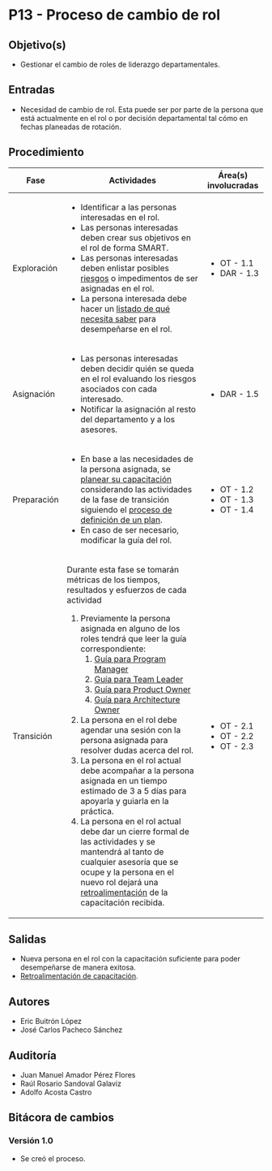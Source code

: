 # P13 - Proceso de cambio de rol

## Objetivo(s)

- Gestionar el cambio de roles de liderazgo departamentales.

## Entradas

- Necesidad de cambio de rol. Esta puede ser por parte de la persona que está actualmente en el rol o por decisión departamental tal cómo en fechas planeadas de rotación.

## Procedimiento

<table>
  <thead>
    <th>Fase</th>
    <th>Actividades</th>
    <th>Área(s) involucradas</th>
  </thead>

  <tbody>
    <tr>
      <td>Exploración</td>
      <td>
        <ul align="left">
          <li>Identificar a las personas interesadas en el rol.</li>
          <li>Las personas interesadas deben crear sus objetivos en el rol de forma SMART.</li>
          <li>Las personas interesadas deben enlistar posibles <a href="https://docs.google.com/spreadsheets/d/1L_IWQMrYGR4vnJVB-YF48OHtPyNLnXWxmzz2g-aHHGM/edit?usp=sharing">riesgos</a> o impedimentos de ser asignadas en el rol.</li>
          <li>La persona interesada debe hacer un <a href="https://drive.google.com/drive/folders/1qpreDsJfpTt23r9-DsEACp8q0mRXo691?usp=sharing">listado de qué necesita saber</a> para desempeñarse en el rol.</li>
        </ul>
      </td>
      <td>
        <ul>
          <li>OT - 1.1</li>
          <li>DAR - 1.3</li>
        </ul>
      </td>
    </tr>
    <tr>
      <td>Asignación</td>
      <td>
        <ul align="left">
          <li>Las personas interesadas deben decidir quién se queda en el rol evaluando los riesgos asociados con cada interesado.</li>
          <li>Notificar la asignación al resto del departamento y a los asesores.</li>
        </ul>
      </td>
      <td>
        <ul>
          <li>DAR - 1.5</li>
        </ul>
      </td>
    </tr>
    <tr>
      <td>Preparación</td>
      <td>
        <ul align="left">
          <li>En base a las necesidades de la persona asignada, se <a href="https://drive.google.com/drive/folders/1qpreDsJfpTt23r9-DsEACp8q0mRXo691?usp=sharing">planear su capacitación</a> considerando las actividades de la fase de transición siguiendo el <a href="https://taro-it.github.io/docs/procesos/P11-proceso-de-definicion-del-plan-inicial">proceso de definición de un plan</a>.</li>
          <li>En caso de ser necesario, modificar la guía del rol.</li>
        </ul>
      </td>
      <td>
        <ul>
          <li>OT - 1.2</li>
          <li>OT - 1.3</li>
          <li>OT - 1.4</li>
        </ul>
      </td>
    </tr>
    <tr>
      <td>Transición</td>
      <td>
            <p>Durante esta fase se tomarán métricas de los tiempos, resultados y esfuerzos de cada actividad</p>
           <ol>
                <li>Previamente la persona asignada en alguno de los roles tendrá que leer la guía correspondiente:
                    <ol>
                        <li><a href="https://taro-it.github.io/docs/guias/G08-guia-para-el-pm">Guía para Program Manager</a></li>
                        <li><a href="https://taro-it.github.io/docs/guias/G09-guia-team-leader">Guía para Team Leader</a></li>
                        <li><a href="https://taro-it.github.io/docs/guias/G10-guia-del-PO">Guía para Product Owner</a></li>
                        <li><a href="https://taro-it.github.io/docs/guias/G14-guia-architecture-owner">Guía para Architecture Owner</a></li>
                    </ol>
                </li>
                <li>La persona en el rol debe agendar una sesión con la persona asignada para resolver dudas acerca del rol. </li>
                <li>La persona en el rol actual debe acompañar a la persona asignada en un tiempo estimado de 3 a 5 días para apoyarla y guiarla en la práctica. </li>
                <li>La persona en el rol actual debe dar un cierre formal de las actividades y se mantendrá al tanto de cualquier asesoría que se ocupe y la persona en el nuevo rol dejará una <a href="https://drive.google.com/drive/folders/1qpreDsJfpTt23r9-DsEACp8q0mRXo691?usp=sharing">retroalimentación</a> de la capacitación recibida.</li>
            </ol>
      </td>
      <td>
        <ul>
          <li>OT - 2.1</li>
          <li>OT - 2.2</li>
          <li>OT - 2.3</li>
        </ul>
      </td>
    </tr>
  </tbody>
</table>

## Salidas

- Nueva persona en el rol con la capacitación suficiente para poder desempeñarse de manera exitosa.
- [Retroalimentación de capacitación](https://drive.google.com/drive/folders/1qpreDsJfpTt23r9-DsEACp8q0mRXo691?usp=sharing).

## Autores

- Eric Buitrón López
- José Carlos Pacheco Sánchez

## Auditoría

- Juan Manuel Amador Pérez Flores
- Raúl Rosario Sandoval Galaviz
- Adolfo Acosta Castro

## Bitácora de cambios

### Versión 1.0

- Se creó el proceso.
